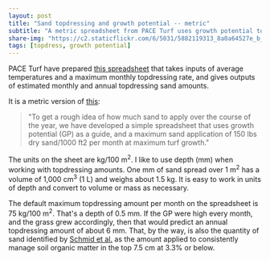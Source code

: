 ```yaml
---
layout: post
title: "Sand topdressing and growth potential -- metric"
subtitle: "A metric spreadsheet from PACE Turf uses growth potential to estimate topdressing rates"
share-img: "https://c2.staticflickr.com/6/5031/5882119313_8a0a64527e_b_d.jpg"
tags: [topdress, growth potential]
---
```


PACE Turf have prepared [this spreadsheet](https://www.paceturf.org/PTRI/Documents/Sand_GP_1_metric.xls) that takes inputs of average temperatures and a maximum monthly topdressing rate, and gives outputs of estimated monthly and annual topdressing sand amounts.

It is a metric version of [this](http://www.asianturfgrass.com/2017-08-20-topdress-and-growth-potential/):

> "To get a rough idea of how much sand to apply over the course of the year, we have developed a simple spreadsheet that uses growth potential (GP) as a guide, and a maximum sand application of 150 lbs dry sand/1000 ft2 per month at maximum turf growth."

The units on the sheet are kg/100 m<sup>2</sup>. I like to use depth (mm) when working with topdressing amounts. One mm of sand spread over 1 m<sup>2</sup> has a volume of 1,000 cm<sup>3</sup> (1 L) and weighs about 1.5 kg. It is easy to work in units of depth and convert to volume or mass as necessary. 

The default maximum topdressing amount per month on the spreadsheet is 75 kg/100 m<sup>2</sup>. That's a depth of 0.5 mm. If the GP were high every month, and the grass grew accordingly, then that would predict an annual topdressing amount of about 6 mm. That, by the way, is also the quantity of sand identified by [Schmid et al.](http://dx.doi.org/10.2134/ATS-2014-0031-BR) as the amount applied to consistently manage soil organic matter in the top 7.5 cm at 3.3% or below. 
